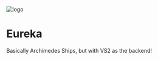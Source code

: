 ![logo](https://user-images.githubusercontent.com/17477758/182411796-294ae1af-0e05-48fa-b202-111995a695e9.png)

# Eureka
Basically Archimedes Ships, but with VS2 as the backend!
